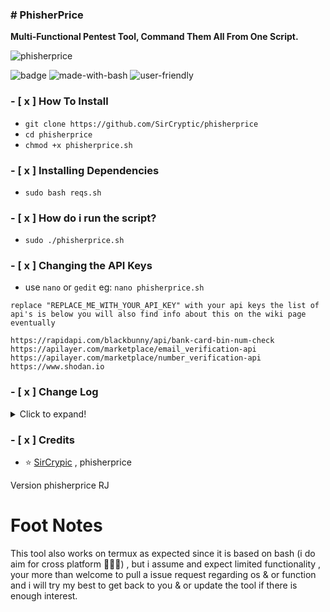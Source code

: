 ### # PhisherPrice
**Multi-Functional Pentest Tool, Command Them All From One Script.**

![phisherprice](https://user-images.githubusercontent.com/48811414/86302115-ad7e1f80-bbff-11ea-8da0-d3f7a6746eb2.gif)


![badge](https://user-images.githubusercontent.com/48811414/86191653-8233fb80-bb3f-11ea-8b2c-5e8737da4464.png) ![made-with-bash](https://user-images.githubusercontent.com/48811414/86414182-29896d80-bcbb-11ea-9b0b-de6b57eb583d.png) ![user-friendly](https://user-images.githubusercontent.com/48811414/86414184-2a220400-bcbb-11ea-89a8-89890f2e3775.png)

### **- [ x ] How To Install**

- `git clone https://github.com/SirCryptic/phisherprice`
- `cd phisherprice`
- `chmod +x phisherprice.sh`

### **- [ x ] Installing Dependencies**
- `sudo bash reqs.sh`

### **- [ x ] How do i run the script?**

- `sudo ./phisherprice.sh`



### **- [ x ] Changing the API Keys**
- use `nano` or `gedit` eg: `nano phisherprice.sh`
```
replace "REPLACE_ME_WITH_YOUR_API_KEY" with your api keys the list of api's is below you will also find info about this on the wiki page eventually

https://rapidapi.com/blackbunny/api/bank-card-bin-num-check
https://apilayer.com/marketplace/email_verification-api
https://apilayer.com/marketplace/number_verification-api
https://www.shodan.io
```

### - [ x ] Change Log
<details>
  <summary>Click to expand!</summary>

- 28/02/2023
- Complete Re-Write Of almost every function Enjoy 👨‍💻😮‍💨☕
  
- 20/02/2023
- Added a shodan search for vulnrable IOT devices connected to the internet

- 18/02/2023
- updated how API keys are stored

- 16/02/2023
- Implemented a ssh scanner to scan for weak ciphers/macs/kex

- 11/02/2023
- updated how API keys are stored
- added email validator
- added BIN Checker

- 10/02/2023
- Fixed the following:
- phone number lookup (Feel free To add your own api key instead)
- Wi-Fi Honeypot Cracker + Update ✌️
- Also removed duplicate code 🤦

- NOTE: next update will more than likely include a gui overhaul while some features will be either removed or replaced
 
- 21/04/2022

- removed stealth ping ( required a key )
- removed needing a word before option
- removed website

- 06/06/20~23:00

- Added metasploit Nmap vuln script // all tests
- Added Linux Data Dump
- Added Sub Menu For Scanners In Auto Exploits Menu
- Added wifi honeypot cracker
- Added WP Auto Brute


30/06/20~@23:40

- Changed Phone API 
- Added Some Dependencies into installer // Majority Of Them Just A Few Left
-  Also Added Banner For Option Picker Enjoy 😎

- SUB MENU DEDICATED TO HYDRA || SUN/24/MAY/2020
-  Complete Overhaul / re-write
-  added tons more features too many to list

[WIKI](https://github.com/NULL-Security-Team/phisherprice/wiki)

- 2021/4/12
- Updated The Credits
  
</details>
  

### - [ x ] Credits

- ⭐ [SirCrypic](https://github.com/SirCryptic) , phisherprice


Version phisherprice RJ<tagname>

# Foot Notes
This tool also works on termux as expected since it is based on bash (i do aim for cross platform 🙋‍♂️✅) , but i assume and expect limited functionality , your more than welcome to pull a issue request regarding os & or function and i will try my best to get back to you & or update the tool if there is enough interest.
